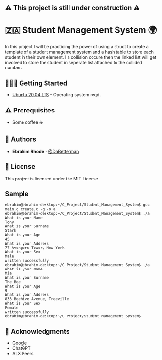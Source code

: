 ## ⚠️ This project is still under construction ⚠️


# 🇿🇦 Student Management System 🌍

In this project I will be practicing the power of using a struct to create a template of a student management system and a hash table to store each student in their own element. I a collision occure then the linked list will get involved to store the student in seperate list attached to the collided number.

## 🏃🏽‍♂️ Getting Started

* [Ubuntu 20.04 LTS](http://releases.ubuntu.com/20.04/) - Operating system reqd.



## ⚠️ Prerequisites

* Some coffee ☕


## 📕 Authors
* **Ebrahim Rhode** - [@DaBetterman](https://github.com/DaBetterman)

## 🔬 License

This project is licensed under the MIT License

## Sample

```
ebrahim@ebrahim-desktop:~/C_Project/Student_Management_System$ gcc main.c create.c -g -o a
ebrahim@ebrahim-desktop:~/C_Project/Student_Management_System$ ./a
What is your Name
Tony  
What is your Surname
Stark
What is your Age
45
What is your Address
77 Avengers Tower, New York
What is your Sex
Male
written successfully
ebrahim@ebrahim-desktop:~/C_Project/Student_Management_System$ ./a
What is your Name
Mia
What is your Surname
The Bee
What is your Age
9
What is your Address
833 Beehive Avenue, Treeville
What is your Sex
Female
written successfully
ebrahim@ebrahim-desktop:~/C_Project/Student_Management_System$ 
```


## 📣 Acknowledgments

* Google
* ChatGPT
* ALX Peers